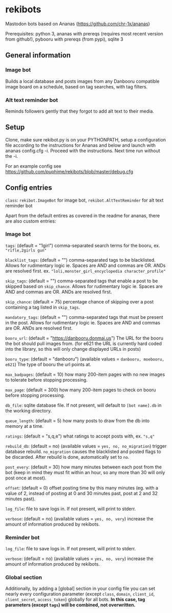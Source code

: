 # rekibots
Mastodon bots based on Ananas (https://github.com/chr-1x/ananas)

Prerequisites: python 3, ananas with prereqs (requires most recent version from github!), pybooru with prereqs (from pypi), sqlite 3

## General information

### Image bot
Builds a local database and posts images from any Danbooru compatible image board on a schedule, based on tag searches, with tag filters.

### Alt text reminder bot
Reminds followers gently that they forgot to add alt text to their media.

## Setup
Clone, make sure rekibot.py is on your PYTHONPATH, setup a configuration file according to the instructions for Ananas and below and launch with ananas config.cfg -i. Proceed with the instructions. Next time run without the -i.

For an example config see https://github.com/puphime/rekibots/blob/master/debug.cfg

## Config entries

`class`: `rekibot.ImageBot` for image bot, `rekibot.AltTextReminder` for alt text reminder bot

Apart from the default entires as covered in the readme for ananas, there are also custom entries:

### Image bot

`tags`: (default = "1girl") comma-separated search terms for the booru, ex. `"rifle,2girls gun"`

`blacklist_tags`: (default = "") comma-separated tags to be blacklisted. Allows for rudimentary logic ie. Spaces are AND and commas are OR. ANDs are resolved first. ex. `"loli,monster_girl_encyclopedia character_profile"`

`skip_tags`: (default = "") comma-separated tags that enable a post to be skipped based on `skip_chance`. Allows for rudimentary logic ie. Spaces are AND and commas are OR. ANDs are resolved first.

`skip_chance`: (default = 75) percentage chance of skipping over a post containing a tag listed in `skip_tags`.

`mandatory_tags`: (default = "") comma-separated tags that must be present in the post. Allows for rudimentary logic ie. Spaces are AND and commas are OR. ANDs are resolved first.

`booru_url`: (default = "https://danbooru.donmai.us") The URL for the booru the bot should pull images from. (for e621 the URL is currently hard coded into the library, so this will only change displayed URLs in posts)

`booru_type`: (default = "danbooru") (available values = `danbooru, moebooru, e621`) The type of booru the url points at.

`max_badpages`: (default = 10) how many 200-item pages with no new images to tolerate before stopping processing.

`max_page`: (default = 300) how many 200-item pages to check on booru before stopping processing.

`db_file`: sqlite database file. If not present, will default to `[bot name].db` in the working directory.

`queue_length`: (default = 5) how many posts to draw from the db into memory at a time.

`ratings`: (default = "s,q,e") what ratings to accept posts with, ex. `"s,q"`

`rebuild_db`: (default = no) (available values = `yes, no, no_migration`) trigger database rebuild. `no_migration` causes the blacklisted and posted flags to be discarded. After rebuild is done, automatically set to `no`.

`post_every`: (default = 30) how many minutes between each post from the bot (keep in mind they must fit within an hour, so any more than 30 will only post once at most).

`offset`: (default = 0) offset posting time by this many minutes (eg. with a value of 2, instead of posting at 0 and 30 minutes past, post at 2 and 32 minutes past).

`log_file`: file to save logs in. If not present, will print to stderr.

`verbose`: (default = no) (available values = `yes, no, very`) increase the amount of information produced by rekibots.

### Reminder bot

`log_file`: file to save logs in. If not present, will print to stderr.

`verbose`: (default = no) (available values = `yes, no, very`) increase the amount of information produced by rekibots.

### Global section

Additionally, by adding a [global] section in your config file you can set nearly every configuration parameter (except `class`, `domain`, `client_id`, `client_secret`, `access_token`) globally for all bots. **In this case, tag parameters (except `tags`) will be combined, not overwritten.**
